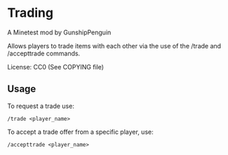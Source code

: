 # Trading

A Minetest mod by GunshipPenguin

Allows players to trade items with each other via the use of the /trade and 
/accepttrade commands.

License: CC0 (See COPYING file)

## Usage

To request a trade use:

`/trade <player_name>`

To accept a trade offer from a specific player, use:

`/accepttrade <player_name>`
